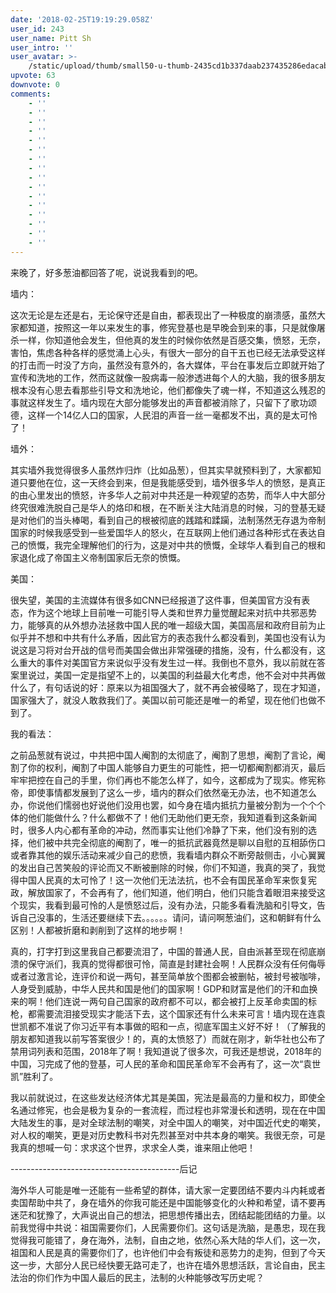 ```yaml
---
date: '2018-02-25T19:19:29.058Z'
user_id: 243
user_name: Pitt Sh
user_intro: ''
user_avatar: >-
    /static/upload/thumb/small50-u-thumb-2435cd1b337daab237435286edacabec2ef4b40b18f.png
upvote: 63
downvote: 0
comments:
    - ''
    - ''
    - ''
    - ''
    - ''
    - ''
    - ''
    - ''
    - ''
    - ''
    - ''
    - ''
    - ''
    - ''
    - ''
    - ''
---
```


来晚了，好多葱油都回答了呢，说说我看到的吧。

墙内：

这次无论是左还是右，无论保守还是自由，都表现出了一种极度的崩溃感，虽然大家都知道，按照这一年以来发生的事，修宪登基也是早晚会到来的事，只是就像屠杀一样，你知道他会发生，但他真的发生的时候你依然是百感交集，愤怒，无奈，害怕，焦虑各种各样的感觉涌上心头，有很大一部分的自干五也已经无法承受这样的打击而一时没了方向，虽然没有意外的，各大媒体，平台在事发后立即就开始了宣传和洗地的工作，然而这就像一股病毒一般渗透进每个人的大脑，我的很多朋友根本没有心思去看那些引导文和洗地论，他们都像失了魂一样，不知道这么残忍的事就这样发生了。墙内现在大部分能够发出的声音都被消除了，只留下了歌功颂德，这样一个14亿人口的国家，人民泪的声音一丝一毫都发不出，真的是太可怜了！

  

墙外：

其实墙外我觉得很多人虽然炸归炸（比如品葱），但其实早就预料到了，大家都知道只要他在位，这一天终会到来，但是我能感受到，墙外很多华人的愤怒，是真正的由心里发出的愤怒，许多华人之前对中共还是一种观望的态势，而华人中大部分终究很难洗脱自己是华人的烙印和根，在不断关注大陆消息的时候，习的登基无疑是对他们的当头棒喝，看到自己的根被彻底的践踏和蹂躏，法制荡然无存退为帝制国家的时候我感受到一些爱国华人的怒火，在互联网上他们通过各种形式在表达自己的愤慨，我完全理解他们的行为，这是对中共的愤慨，全球华人看到自己的根和家退化成了帝国主义帝制国家后无奈的愤慨。

美国：

很失望，美国的主流媒体有很多如CNN已经报道了这件事，但美国官方没有表态，作为这个地球上目前唯一可能引导人类和世界力量觉醒起来对抗中共邪恶势力，能够真的从外想办法拯救中国人民的唯一超级大国，美国高层和政府目前为止似乎并不想和中共有什么矛盾，因此官方的表态我什么都没看到，美国也没有认为说这是习将对台开战的信号而美国会做出非常强硬的措施，没有，什么都没有，这么重大的事件对美国官方来说似乎没有发生过一样。我倒也不意外，我以前就在答案里说过，美国一定是指望不上的，以美国的利益最大化考虑，他不会对中共再做什么了，有句话说的好：原来以为祖国强大了，就不再会被侵略了，现在才知道，国家强大了，就没人敢救我们了。美国以前可能还是唯一的希望，现在他们也做不到了。

  

我的看法：

之前品葱就有说过，中共把中国人阉割的太彻底了，阉割了思想，阉割了言论，阉割了你的权利，阉割了中国人能够自力更生的可能性，把一切都阉割都消灭，最后牢牢把控在自己的手里，你们再也不能怎么样了，如今，这都成为了现实。修宪称帝，即使事情都发展到了这么一步，墙内的群众们依然毫无办法，也不知道怎么办，你说他们懦弱也好说他们没用也罢，如今身在墙内抵抗力量被分割为一个个个体的他们能做什么？什么都做不了！他们无助他们更无奈，我知道看到这条新闻时，很多人内心都有革命的冲动，然而事实让他们冷静了下来，他们没有别的选择，他们被中共完全彻底的阉割了，唯一的抵抗武器竟然是聊以自慰的互相舔伤口或者靠其他的娱乐活动来减少自己的悲愤，我看墙内群众不断旁敲侧击，小心翼翼的发出自己苦笑般的评论而又不断被删除的时候，你们不知道，我真的哭了，我觉得中国人民真的太可怜了！这一次他们无法法抗，也不会有国民革命军来恢复宪政，解放国家了，不会再有了，他们知道，他们明白，他们只能含着眼泪来接受这个现实，我看到最可怜的人是愤怒过后，没有办法，只能多看看洗脑和引导文，告诉自己没事的，生活还要继续下去。。。。。。请问，请问啊葱油们，这和朝鲜有什么区别！人都被折磨和剥削到了这样的地步啊！

  

真的，打字打到这里我自己都要流泪了，中国的普通人民，自由派甚至现在彻底崩溃的保守派们，我真的觉得都很可怜，简直是封建社会啊！人民群众没有任何侮辱或者过激言论，连评价和说一两句，甚至简单放个图都会被删帖，被封号被咖啡，人身受到威胁，中华人民共和国是他们的国家啊！GDP和财富是他们的汗和血换来的啊！他们连说一两句自己国家的政府都不可以，都会被打上反革命卖国的标枪，都需要流泪接受现实才能活下去，这个国家还有什么未来可言！墙内现在连袁世凯都不准说了你习近平有本事做的昭和一点，彻底军国主义好不好！（了解我的朋友都知道我以前写答案很少！的，真的太愤怒了）而就在刚才，新华社也公布了禁用词列表和范围，2018年了啊！我知道说了很多次，可我还是想说，2018年的中国，习完成了他的登基，可人民的革命和国民革命军不会再有了，这一次“袁世凯”胜利了。

  

我以前就说过，在这些发达经济体尤其是美国，宪法是最高的力量和权力，即使全名通过修宪，也会是极为复杂的一套流程，而过程也非常漫长和透明，现在在中国大陆发生的事，是对全球法制的嘲笑，对全中国人的嘲笑，对中国近代史的嘲笑，对人权的嘲笑，更是对历史教科书对先烈甚至对中共本身的嘲笑。我很无奈，可是我真的想喊一句：求求这个世界，求求全人类，谁来阻止他吧！

  

\------------------------------------------后记

  

海外华人可能是唯一还能有一些希望的群体，请大家一定要团结不要内斗内耗或者卖国帮助中共了，身在墙外的你我可能还是中国能够变化的火种和希望，请不要再迷茫和犹豫了，大声说出自己的想法，把思想传播出去，团结起能团结的力量。以前我觉得中共说：祖国需要你们，人民需要你们。这句话是洗脑，是愚忠，现在我觉得我可能错了，身在海外，法制，自由之地，依然心系大陆的华人们，这一次，祖国和人民是真的需要你们了，也许他们中会有叛徒和恶势力的走狗，但到了今天这一步，大部分人民已经快要无路可走了，也许在墙外思想活跃，言论自由，民主法治的你们作为中国人最后的民主，法制的火种能够改写历史呢？
